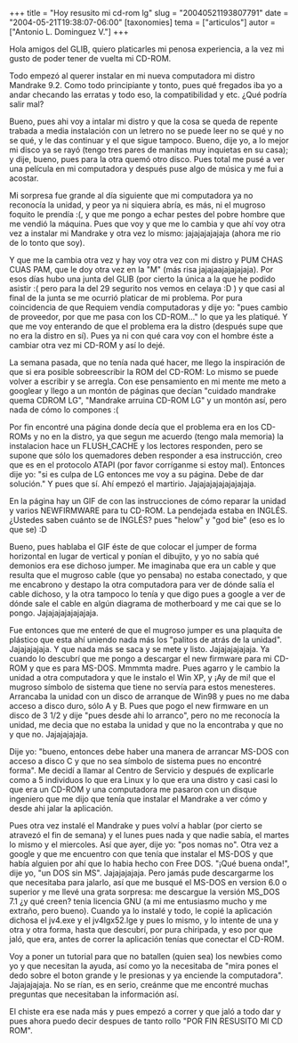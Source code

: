 +++
title = "Hoy resusito mi cd-rom lg"
slug = "20040521193807791"
date = "2004-05-21T19:38:07-06:00"
[taxonomies]
tema = ["articulos"]
autor = ["Antonio L. Dominguez V."]
+++

Hola amigos del GLIB, quiero platicarles mi penosa experiencia, a la vez
mi gusto de poder tener de vuelta mi CD-ROM.

Todo empezó al querer instalar en mi nueva computadora mi distro
Mandrake 9.2. Como todo principiante y tonto, pues qué fregados iba yo a
andar checando las erratas y todo eso, la compatibilidad y etc. ¿Qué
podría salir mal?

<!-- more -->
Bueno, pues ahi voy a intalar mi distro y que la cosa se queda de
repente trabada a media instalación con un letrero no se puede leer no
se qué y no se qué, y le das continuar y el que sigue tampoco. Bueno,
dije yo, a lo mejor mi disco ya se rayó (tengo tres pares de manitas muy
inquietas en su casa); y dije, bueno, pues para la otra quemó otro
disco. Pues total me pusé a ver una película en mi computadora y después
puse algo de música y me fui a acostar.

Mi sorpresa fue grande al día siguiente que mi computadora ya no
reconocía la unidad, y peor ya ni siquiera abría, es más, ni el mugroso
foquito le prendía :(, y que me pongo a echar pestes del pobre hombre
que me vendió la máquina. Pues que voy y que me lo cambia y que ahí voy
otra vez a instalar mi Mandrake y otra vez lo mismo: jajajajajajaja
(ahora me rio de lo tonto que soy).

Y que me la cambia otra vez y hay voy otra vez con mi distro y PUM CHAS
CUAS PAM, que le doy otra vez en la &quot;M&quot; (más risa
jajajaajajajajaja). Por esos días hubo una junta del GLIB (por cierto la
única a la que he podido asistir :( pero para la del 29 segurito nos
vemos en celaya :D ) y que casi al final de la junta se me ocurrió
platicar de mi problema. Por pura coincidencia de que Requiem vendía
computadoras y dije yo: &quot;pues cambio de proveedor, por que me pasa
con los CD-ROM…&quot; lo que ya les platiqué. Y que me voy enterando de
que el problema era la distro (después supe que no era la distro en sí).
Pues ya ni con qué cara voy con el hombre éste a cambiar otra vez mi
CD-ROM y así lo dejé.

La semana pasada, que no tenía nada qué hacer, me llego la inspiración
de que si era posible sobreescribir la ROM del CD-ROM: Lo mismo se puede
volver a escribir y se arregla. Con ese pensamiento en mi mente me meto
a googlear y llego a un montón de páginas que decían &quot;cuidado
mandrake quema CDROM LG&quot;, &quot;Mandrake arruina CD-ROM LG&quot; y
un montón así, pero nada de cómo lo compones :(

Por fin encontré una página donde decía que el problema era en los
CD-ROMs y no en la distro, ya que segun me acuerdo (tengo mala memoria)
la instalacion hace un FLUSH_CACHE y los lectores responden, pero se
supone que sólo los quemadores deben responder a esa instrucción, creo
que es en el protocolo ATAPI (por favor corríganme si estoy mal).
Entonces dije yo: &quot;si es culpa de LG entonces me voy a su página.
Debe de dar solución.&quot; Y pues que sí. Ahí empezó el martirio.
Jajajajajajajajajaja.

En la página hay un GIF de con las instrucciones de cómo reparar la
unidad y varios NEWFIRMWARE para tu CD-ROM. La pendejada estaba en
INGLÉS. ¿Ustedes saben cuánto se de INGLÉS? pues &quot;helow&quot; y
&quot;god bie&quot; (eso es lo que se) :D

Bueno, pues hablaba el GIF éste de que colocar el jumper de forma
horizontal en lugar de vertical y ponían el dibujito, y yo no sabía qué
demonios era ese dichoso jumper. Me imaginaba que era un cable y que
resulta que el mugroso cable (que yo pensaba) no estaba conectado, y que
me encabrono y destapo la otra computadora para ver de dónde salía el
cable dichoso, y la otra tampoco lo tenía y que digo pues a google a ver
de dónde sale el cable en algún diagrama de motherboard y me cai que se
lo pongo. Jajajajajajajajaja.

Fue entonces que me enteré de que el mugroso jumper es una plaquita de
plástico que esta ahí uniendo nada más los &quot;palitos de atrás de la
unidad&quot;. Jajajajajaja. Y que nada más se saca y se mete y listo.
Jajajajajajaja. Ya cuando lo descubrí que me pongo a descargar el new
firmware para mi CD-ROM y que es para MS-DOS. Mmmmta madre. Pues agarro
y le cambio la unidad a otra computadora y que le instalo el Win XP, y
¡Ay de mi! que el mugroso símbolo de sistema que tiene no servía para
estos menesteres. Arrancaba la unidad con un disco de arranque de Win98
y pues no me daba acceso a disco duro, sólo A y B. Pues que pogo el new
firmware en un disco de 3 1/2 y dije &quot;pues desde ahi lo
arranco&quot;, pero no me reconocía la unidad, me decia que no estaba la
unidad y que no la encontraba y que no y que no. Jajajajajaja.

Dije yo: &quot;bueno, entonces debe haber una manera de arrancar MS-DOS
con acceso a disco C y que no sea símbolo de sistema pues no encontré
forma&quot;. Me decidí a llamar al Centro de Servicio y después de
explicarle como a 5 individuos lo que era Linux y lo que era una distro
y casi casi lo que era un CD-ROM y una computadora me pasaron con un
disque ingeniero que me dijo que tenía que instalar el Mandrake a ver
cómo y desde ahi jalar la aplicación.

Pues otra vez instalé el Mandrake y pues volví a hablar (por cierto se
atravezó el fin de semana) y el lunes pues nada y que nadie sabía, el
martes lo mismo y el miercoles. Así que ayer, dije yo: &quot;pos nomas
no&quot;. Otra vez a google y que me encuentro con que tenía que
instalar el MS-DOS y que había alguien por ahí que lo habia hecho con
Free DOS. &quot;¡Qué buena onda!&quot;, dije yo, &quot;un DOS sin
MS&quot;. Jajajajajaja. Pero jamás pude descargarme los que necesitaba
para jalarlo, así que me busqué el MS-DOS en version 6.0 o superior y me
llevé una grata sorpresa: me descargue la versión MS_DOS 7.1 ¿y qué
creen? tenia licencia GNU (a mi me entusiasmo mucho y me extraño, pero
bueno). Cuando ya lo instalé y todo, le copié la aplicación dichosa el
jv4.exe y el jv4lgx52.lge y pues lo mismo, y lo intente de una y otra y
otra forma, hasta que descubrí, por pura chiripada, y eso por que jaló,
que era, antes de correr la aplicación tenías que conectar el CD-ROM.

Voy a poner un tutorial para que no batallen (quien sea) los newbies
como yo y que necesitan la ayuda, así como yo la necesitaba de
&quot;mira pones el dedo sobre el boton grande y le presionas y ya
enciende la computadora&quot;. Jajajajajaja. No se rían, es en serio,
creánme que me encontré muchas preguntas que necesitaban la información
así.

El chiste era ese nada más y pues empezó a correr y que jaló a todo dar
y pues ahora puedo decir despues de tanto rollo &quot;POR FIN RESUSITO
MI CD ROM&quot;.
